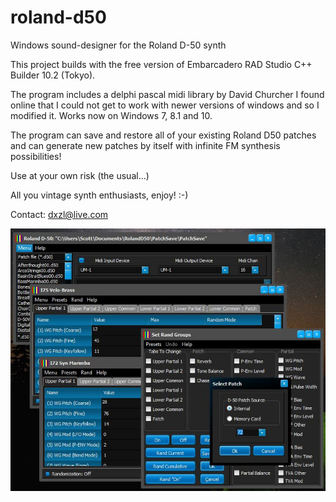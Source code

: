 # roland-d50
Windows sound-designer for the Roland D-50 synth

This project builds with the free version of Embarcadero RAD Studio C++ Builder 10.2 (Tokyo).

The program includes a delphi pascal midi library by David Churcher I found online that I could not get to work with newer versions of windows and so I modified it. Works now on Windows 7, 8.1 and 10.

The program can save and restore all of your existing Roland D50 patches and can generate new patches by itself with infinite FM synthesis possibilities!

Use at your own risk (the usual...)

All you vintage synth enthusiasts, enjoy! :-)

Contact: dxzl@live.com

![Preview](https://raw.githubusercontent.com/dxzl/roland-d50/master/d50.png)